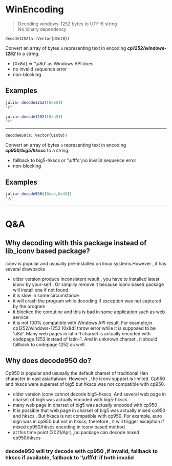 # WinEncoding
>Decoding windows-1252 bytes to UTF-8 string<br>
>No binary dependency


    decode1252(a::Vector{UInt8})
Convert an array of bytes `a` representing text in encoding ***cp1252/windows-1252*** to a string.
- [0x8d] => '\\u8d' as Windows API does
- no invalid sequence error
- non-blocking

## Examples

```julia
julia> decode1252([0x80])
"€"

julia> decode1252([0xa9])
"©"
```
---

    decode950(a::Vector{UInt8})
Convert an array of bytes `a` representing text in encoding ***cp950/big5/hkscs*** to a string.
- fallback to big5-hkscs or '\ufffd';no invalid sequence error
- non-blocking

## Examples

```julia
julia> decode950([0xa4,0x48])
"人"
```

---

# Q&A
## Why decoding with this package instead of lib_iconv based package?
iconv is popular and ususally pre-installed on linux systems.However , it has several drawbacks
- older version produce inconsistent result , you have to installed latest iconv by your-self .
Or simplily remove it because iconv based package will install one if not found
- it is slow in some circumstance
- it will crash the program while decoding if exception was not captured by the program
- it blocked the coroutine and this is bad in some application such as web service
- it is not 100% compatible with Windows API result. For example,in cp1252/windows-1252 [0x8d] throw error while it is supposed to be 'u8d'. Many web pages in latin-1 charset is actually encoded with codepage 1252 instead of latin-1. And in unknown charset , it should fallback to codepage 1252 as well.

## Why does decode950  do?
Cp950 is popular and ususally the default charset of traditional Han character in east asia/taiwan. However , the iconv support is limited. Cp950 and hkscs were superset of big5 but hkscs was not compatible with cp950.
- older version iconv cannot decode big5-hkscs. And several web page in charset of big5 was actually encoded with big5-hkscs 
- many web page in charset of big5 was actually encoded with cp950
- It is possible that  web page in charset of big5 was actually mixed cp950 and hkscs . But hkscs is not compatible with cp950. For example, euro sign was in cp950 but not in hkscs; therefore , it will trigger exception if mixed cp950/hkscs encoding in iconv based method
- at this time point (2021/Apr) ,no package can decode mixed cp950/hkscs
### decode950 will try decode with cp950 ,if invalid, fallback to hkscs if available, fallback to '\ufffd' if both invalid
